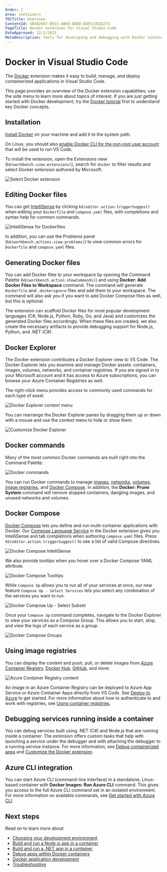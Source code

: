 ```yaml
---
Order: 1
Area: containers
TOCTitle: Overview
ContentId: 4B462667-8915-4BE0-B8D0-EDE51CB2D273
PageTitle: Docker extension for Visual Studio Code
DateApproved: 12/1/2023
MetaDescription: Tools for developing and debugging with Docker containers, using Visual Studio Code.
---
```

# Docker in Visual Studio Code

The [Docker](https://marketplace.visualstudio.com/items?itemName=ms-azuretools.vscode-docker) extension makes it easy to build, manage, and deploy containerized applications in Visual Studio Code.

This page provides an overview of the Docker extension capabilities; use the side menu to learn more about topics of interest. If you are just getting started with Docker development, try the [Docker tutorial](https://learn.microsoft.com/visualstudio/docker/tutorials/docker-tutorial) first to understand key Docker concepts.

## Installation

[Install Docker](https://docs.docker.com/install/) on your machine and add it to the system path.

On Linux, you should also [enable Docker CLI for the non-root user account](https://docs.docker.com/install/linux/linux-postinstall/#manage-docker-as-a-non-root-user) that will be used to run VS Code.

To install the extension, open the Extensions view (`kb(workbench.view.extensions)`), search for `docker` to filter results and select Docker extension authored by Microsoft.

![Select Docker extension](images/overview/installation-extension-search.png)

## Editing Docker files

You can get [IntelliSense](/docs/editor/intellisense.md) by clicking `kb(editor.action.triggerSuggest)` when editing your `Dockerfile` and `compose.yaml` files, with completions and syntax help for common commands.

![IntelliSense for Dockerfiles](images/overview/dockerfile-intellisense.png)

In addition, you can use the Problems panel (`kb(workbench.actions.view.problems)`) to view common errors for `Dockerfile` and `compose.yaml` files.

## Generating Docker files

You can add Docker files to your workspace by opening the Command Palette (`kb(workbench.action.showCommands)`) and using **Docker: Add Docker Files to Workspace** command. The command will generate `Dockerfile` and `.dockerignore` files and add them to your workspace. The command will also ask you if you want to add Docker Compose files as well, but this is optional.

The extension can scaffold Docker files for most popular development languages (C#, Node.js, Python, Ruby, Go, and Java) and customizes the generated Docker files accordingly. When these files are created, we also create the necessary artifacts to provide debugging support for Node.js, Python, and .NET (C#).

## Docker Explorer

The Docker extension contributes a Docker Explorer view to VS Code. The Docker Explorer lets you examine and manage Docker assets: containers, images, volumes, networks, and container registries. If you are signed in to your Microsoft account and it has access to Azure subscriptions, you can browse your Azure Container Registries as well.

The right-click menu provides access to commonly used commands for each type of asset.

![Docker Explorer context menu](images/overview/docker-view-context-menu.gif)

You can rearrange the Docker Explorer panes by dragging them up or down with a mouse and use the context menu to hide or show them.

![Customize Docker Explorer](images/overview/docker-view-rearrange.gif)

## Docker commands

Many of the most common Docker commands are built right into the Command Palette:

![Docker commands](images/overview/command-palette.png)

You can run Docker commands to manage [images](https://docs.docker.com/engine/reference/commandline/image/), [networks](https://docs.docker.com/engine/reference/commandline/network/), [volumes](https://docs.docker.com/engine/reference/commandline/volume/), [image registries](https://docs.docker.com/engine/reference/commandline/push/), and [Docker Compose](https://docs.docker.com/compose/reference/overview/). In addition, the **Docker: Prune System** command will remove stopped containers, dangling images, and unused networks and volumes.

## Docker Compose

[Docker Compose](https://docs.docker.com/compose/) lets you define and run multi-container applications with Docker. Our [Compose Language Service](https://github.com/microsoft/compose-language-service) in the Docker extension gives you IntelliSense and tab completions when authoring `compose.yaml` files. Press `kb(editor.action.triggerSuggest)` to see a list of valid Compose directives.

 ![Docker Compose IntelliSense](images/overview/tab-completions.gif)

We also provide tooltips when you hover over a Docker Compose YAML attribute.

 ![Docker Compose Tooltips](images/overview/hover-support.png)

While `Compose Up` allows you to run all of your services at once, our new feature `Compose Up - Select Services` lets you select any combination of the services you want to run.

  ![Docker Compose Up - Select Subset](images/overview/select-subset.gif)

Once your `Compose Up` command completes, navigate to the Docker Explorer to view your services as a Compose Group. This allows you to start, stop, and view the logs of each service as a group.

![Docker Compose Groups](images/overview/compose-group.png)

## Using image registries

You can display the content and push, pull, or delete images from [Azure Container Registry](https://learn.microsoft.com/azure/container-registry), [Docker Hub](https://hub.docker.com/), [GitHub](https://github.com/), and more:

![Azure Container Registry content](images/overview/container-registry.png)

An image in an Azure Container Registry can be deployed to Azure App Service or Azure Container Apps directly from VS Code. See [Deploy to Azure](/docs/containers/app-service.md) to get started. For more information about how to authenticate to and work with registries, see [Using container registries](/docs/containers/quickstart-container-registries.md).

## Debugging services running inside a container

You can debug services built using .NET (C#) and Node.js that are running inside a container. The extension offers custom tasks that help with launching a service under the debugger and with attaching the debugger to a running service instance. For more information, see [Debug containerized apps](/docs/containers/debug-common.md) and [Customize the Docker extension](/docs/containers/reference.md).

## Azure CLI integration

You can start Azure CLI (command-line interface) in a standalone, Linux-based container with **Docker Images: Run Azure CLI** command. This gives you access to the full Azure CLI command set in an isolated environment. For more information on available commands, see [Get started with Azure CLI](https://learn.microsoft.com/cli/azure/get-started-with-azure-cli).

## Next steps

Read on to learn more about

- [Choosing your development environment](/docs/containers/choosing-dev-environment.md)
- [Build and run a Node.js app in a container](/docs/containers/quickstart-node.md)
- [Build and run a .NET app in a container](/docs/containers/quickstart-aspnet-core.md)
- [Debug apps within Docker containers](/docs/containers/debug-common.md)
- [Docker application development](https://docs.docker.com/develop)
- [Troubleshooting](/docs/containers/troubleshooting.md)
